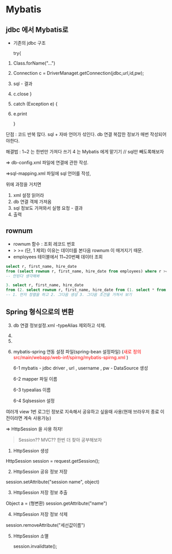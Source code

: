 # Mybatis



## jdbc 에서 Mybatis로

- 기존의 jdbc 구조

  try{ 

1. Class.forName("...")

2. Connection c = DriverManaget.getConnection(jdbc,url,id,pw);

3. sql - 결과

4. c.close }

5. catch (Exception e) {

6. e.print

   }



단점 : 코드 반복 많다. sql + 자바 언어가 섞인다. db 연결 복잡한 정보가 매번 작성되어야한다.

해결법 : 1~2 는 한번만 가져다 쓰기 4 는 Mybatis 에게 맡기기 // sql만 빼도록해보자

=> db-config.xml 파일에 연결에 관한 작성.

=>sql-mapping.xml 파일에 sql 언어를 작성,



위에 과정을 거치면

1. xml 설정 읽어라
2. db 연결 객체 가져옴
3. sql 정보도 가져와서 실행 요청 - 결과
4. 출력







## rownum

- rownum 함수 : 조회 레코드 번호
- \> \>= (단, 1 제외) 이유는 데이터를 본다음 rownum 이 매겨지기 때문.
- employees 테이블에서 11~20번째 데이터 조회

```sql
select r, first_name, hire_date
from (select rownum r, first_name, hire_date from employees) where r >= 11 and r <=20;
-- 안된다 생각해봐

3. select r, first_name, hire_date
from (2. select rownum r, first_name, hire_date from (1. select * from employees order by hire_date desc)) where r >= 11 and r <=20
-- 1. 먼저 정렬을 하고 2. 그다음 생성 3. 그다음 조건을 거쳐서 보기
```





## Spring 형식으로의 변환

3. db 연결 정보설정.xml -typeAlias 제외하고 삭제.

4.  

5.  

6. mybatis-spring 연동 설정 파일(spring-bean 설정파일) (<span style="color:red">새로 정의 src/main/webapp/web-inf/spirng/mybatis-spirng.xml </span>)

   6-1 mybatis - jdbc driver , url , username , pw - DataSource 생성

   6-2 mapper 파일 이름

   6-3 typealias 이름

   6-4 Sqlsession 설정





여러개 view 1번 로그인 정보로 지속해서 공유하고 싶을때 사용(현재 브라우저 종료 이전이라면 계속 사용가능)

=> HttpSession 을 사용 하자!

> Session?? MVC?? 한번 더 찾아 공부해보자



1.  HttpSession 생성

   HttpSession session = request.getSession();

2.  HttpSession 공유 정보 저장

   session.setAttribute("session name", object)

3.  HttpSession 저장 정보 추출

   Object a = (형변환) session.getAttribute("name")

4.  HttpSession 저장 정보 삭제

   session.removeAttribute("세선값이름")

5. HttpSession 소멸

   session.invalidtate();